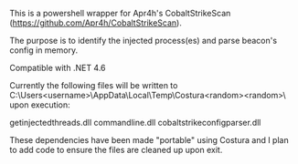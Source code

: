 This is a powershell wrapper for  Apr4h's CobaltStrikeScan (https://github.com/Apr4h/CobaltStrikeScan). 

The purpose is to identify the injected process(es) and parse beacon's config in memory. 

Compatible with .NET 4.6


Currently the following files will be written to C:\Users\<username>\AppData\Local\Temp\Costura\<random>\<random>\ upon execution:

getinjectedthreads.dll
commandline.dll
cobaltstrikeconfigparser.dll


These dependencies have been made "portable" using Costura and I plan to add code to ensure the files are cleaned up upon exit. 